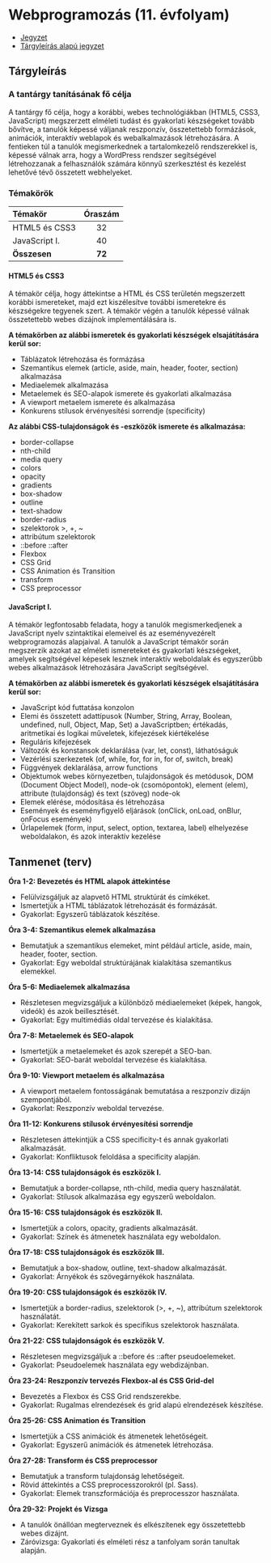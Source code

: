 # Webprogramozás (11. évfolyam)

- [Jegyzet](webprogramozás-jegyzet.md)
- [Tárgyleírás alapú jegyzet](python-tárgyleírás-jegyzet.md)

## Tárgyleírás

### A tantárgy tanításának fő célja

A tantárgy fő célja, hogy a korábbi, webes technológiákban (HTML5, CSS3, JavaScript) megszerzett elméleti tudást és gyakorlati készségeket tovább bővítve, a tanulók képessé váljanak reszponzív, összetettebb formázások, animációk, interaktív weblapok és webalkalmazások létrehozására. A fentieken túl a tanulók megismerkednek a tartalomkezelő rendszerekkel is, képessé válnak arra, hogy a WordPress rendszer segítségével létrehozzanak a felhasználók számára könnyű szerkesztést és kezelést lehetővé tévő összetett webhelyeket.

### Témakörök

|Témakör|Óraszám|
|:---|:---:|
|HTML5 és CSS3|32|
|JavaScript I.|40|
|**Összesen**|**72**|

#### HTML5 és CSS3

A témakör célja, hogy áttekintse a HTML és CSS területén megszerzett korábbi ismereteket, majd ezt kiszélesítve további ismeretekre és készségekre tegyenek szert. A témakör végén a tanulók képessé válnak összetettebb webes dizájnok implementálására is. 

**A témakörben az alábbi ismeretek és gyakorlati készségek elsajátítására kerül sor:**

- Táblázatok létrehozása és formázása
- Szemantikus elemek (article, aside, main, header, footer, section) alkalmazása
- Mediaelemek alkalmazása
- Metaelemek és SEO-alapok ismerete és gyakorlati alkalmazása
- A viewport metaelem ismerete és alkalmazása
- Konkurens stílusok érvényesítési sorrendje (specificity)
  
**Az alábbi CSS-tulajdonságok és -eszközök ismerete és alkalmazása:**

- border-collapse
- nth-child
- media query
- colors
- opacity
- gradients
- box-shadow
- outline
- text-shadow
- border-radius
- szelektorok >, +, ~
- attribútum szelektorok
- ::before ::after
- Flexbox
- CSS Grid
- CSS Animation és Transition
- transform
- CSS preprocessor

#### JavaScript I.

A témakör legfontosabb feladata, hogy a tanulók megismerkedjenek a JavaScript nyelv szintaktikai elemeivel és az eseményvezérelt webprogramozás alapjaival. A tanulók a JavaScript témakör során megszerzik azokat az elméleti ismereteket és gyakorlati készségeket, amelyek segítségével képesek lesznek interaktív weboldalak és egyszerűbb webes alkalmazások létrehozására JavaScript segítségével. 

**A témakörben az alábbi ismeretek és gyakorlati készségek elsajátítására kerül sor:**

- JavaScript kód futtatása konzolon
- Elemi és összetett adattípusok (Number, String, Array, Boolean, undefined, null, Object, Map, Set) a JavaScriptben; értékadás, aritmetikai és logikai műveletek, kifejezések kiértékelése
- Reguláris kifejezések
- Változók és konstansok deklarálása (var, let, const), láthatóságuk
- Vezérlési szerkezetek (of, while, for, for in, for of, switch, break) 
- Függvények deklarálása, arrow functions
- Objektumok webes környezetben, tulajdonságok és metódusok, DOM (Document Object Model), node-ok (csomópontok), element (elem), attribute (tulajdonság) és text (szöveg) node-ok
- Elemek elérése, módosítása és létrehozása
- Események és eseményfigyelő eljárások (onClick, onLoad, onBlur, onFocus események)
- Űrlapelemek (form, input, select, option, textarea, label) elhelyezése weboldalakon, és azok interaktív kezelése

## Tanmenet (terv)

**Óra 1-2: Bevezetés és HTML alapok áttekintése**
- Felülvizsgáljuk az alapvető HTML struktúrát és címkéket.
- Ismertetjük a HTML táblázatok létrehozását és formázását.
- Gyakorlat: Egyszerű táblázatok készítése.

**Óra 3-4: Szemantikus elemek alkalmazása**
- Bemutatjuk a szemantikus elemeket, mint például article, aside, main, header, footer, section.
- Gyakorlat: Egy weboldal struktúrájának kialakítása szemantikus elemekkel.

**Óra 5-6: Mediaelemek alkalmazása**
- Részletesen megvizsgáljuk a különböző médiaelemeket (képek, hangok, videók) és azok beillesztését.
- Gyakorlat: Egy multimédiás oldal tervezése és kialakítása.

**Óra 7-8: Metaelemek és SEO-alapok**
- Ismertetjük a metaelemeket és azok szerepét a SEO-ban.
- Gyakorlat: SEO-barát weboldal tervezése és kialakítása.

**Óra 9-10: Viewport metaelem és alkalmazása**
- A viewport metaelem fontosságának bemutatása a reszponzív dizájn szempontjából.
- Gyakorlat: Reszponzív weboldal tervezése.

**Óra 11-12: Konkurens stílusok érvényesítési sorrendje**
- Részletesen áttekintjük a CSS specificity-t és annak gyakorlati alkalmazását.
- Gyakorlat: Konfliktusok feloldása a specificity alapján.

**Óra 13-14: CSS tulajdonságok és eszközök I.**
- Bemutatjuk a border-collapse, nth-child, media query használatát.
- Gyakorlat: Stílusok alkalmazása egy egyszerű weboldalon.

**Óra 15-16: CSS tulajdonságok és eszközök II.**
- Ismertetjük a colors, opacity, gradients alkalmazását.
- Gyakorlat: Színek és átmenetek használata egy weboldalon.

**Óra 17-18: CSS tulajdonságok és eszközök III.**
- Bemutatjuk a box-shadow, outline, text-shadow alkalmazását.
- Gyakorlat: Árnyékok és szövegárnyékok használata.

**Óra 19-20: CSS tulajdonságok és eszközök IV.**
- Ismertetjük a border-radius, szelektorok (>, +, ~), attribútum szelektorok használatát.
- Gyakorlat: Kerekített sarkok és specifikus szelektorok használata.

**Óra 21-22: CSS tulajdonságok és eszközök V.**
- Részletesen megvizsgáljuk a ::before és ::after pseudoelemeket.
- Gyakorlat: Pseudoelemek használata egy webdizájnban.

**Óra 23-24: Reszponzív tervezés Flexbox-al és CSS Grid-del**
- Bevezetés a Flexbox és CSS Grid rendszerekbe.
- Gyakorlat: Rugalmas elrendezések és grid alapú elrendezések készítése.

**Óra 25-26: CSS Animation és Transition**
- Ismertetjük a CSS animációk és átmenetek lehetőségeit.
- Gyakorlat: Egyszerű animációk és átmenetek létrehozása.

**Óra 27-28: Transform és CSS preprocessor**
- Bemutatjuk a transform tulajdonság lehetőségeit.
- Rövid áttekintés a CSS preprocesszorokról (pl. Sass).
- Gyakorlat: Elemek transzformációja és preprocesszor használata.

**Óra 29-32: Projekt és Vizsga**
- A tanulók önállóan megterveznek és elkészítenek egy összetettebb webes dizájnt.
- Záróvizsga: Gyakorlati és elméleti rész a tanfolyam során tanultak alapján.
